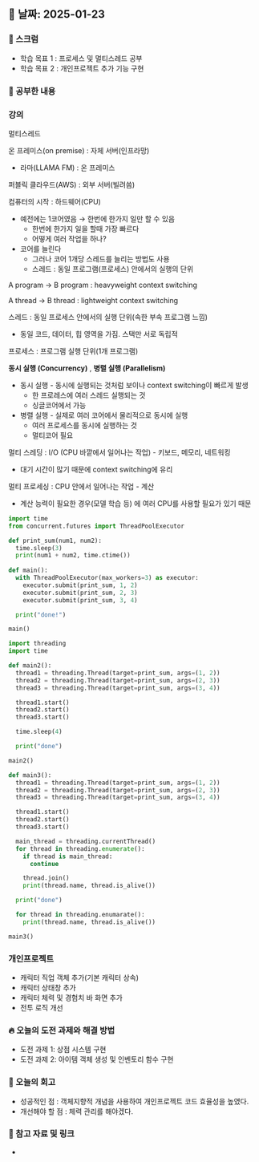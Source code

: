 ## 📅 날짜: 2025-01-23

### 💬 스크럼
- 학습 목표 1 : 프로세스 및 멀티스레드 공부
- 학습 목표 2 : 개인프로젝트 추가 기능 구현
  
### 📒 공부한 내용
### 강의
멀티스레드

온 프레미스(on premise) : 자체 서버(인프라망)

- 라마(LLAMA FM) : 온 프레미스

퍼블릭 클라우드(AWS) : 외부 서버(빌려씀)

컴퓨터의 시작 : 하드웨어(CPU)

- 예전에는 1코어였음 → 한번에 한가지 일만 할 수 있음
    - 한번에 한가지 일을 할때 가장 빠르다
    - 어떻게 여러 작업을 하나?
- 코어를 늘린다
    - 그러나 코어 1개당 스레드를 늘리는 방법도 사용
    - 스레드 : 동일 프로그램(프로세스) 안에서의 실행의 단위

A program → B program : heavyweight context switching

A thread → B thread : lightweight context switching

스레드 : 동일 프로세스 안에서의 실행 단위(속한 부속 프로그램 느낌)

- 동일 코드, 데이터, 힙 영역을 가짐. 스택만 서로 독립적

프로세스 : 프로그램 실행 단위(1개 프로그램)

**동시 실행 (Concurrency)**	, **병렬 실행 (Parallelism)**

- 동시 실행 - 동시에 실행되는 것처럼 보이나 context switching이 빠르게 발생
    - 한 프로레스에 여러 스레드 실행되는 것
    - 싱글코어에서 가능
- 병렬 실행 - 실제로 여러 코어에서 물리적으로 동시에 실행
    - 여러 프로세스를 동시에 실행하는 것
    - 멀티코어 필요

멀티 스레딩 : I/O (CPU 바깥에서 일어나는 작업)  - 키보드, 메모리, 네트워킹

- 대기 시간이 많기 때문에 context switching에 유리

멀티 프로세싱 : CPU 안에서 일어나는 작업 - 계산

- 계산 능력이 필요한 경우(모델 학습 등) 에 여러 CPU를 사용할 필요가 있기 때문

```python
import time
from concurrent.futures import ThreadPoolExecutor

def print_sum(num1, num2):
  time.sleep(3)
  print(num1 + num2, time.ctime())
  
def main():
  with ThreadPoolExecutor(max_workers=3) as executor:
    executor.submit(print_sum, 1, 2)
    executor.submit(print_sum, 2, 3)
    executor.submit(print_sum, 3, 4)

  print("done!")

main()
```

```python
import threading
import time

def main2():
  thread1 = threading.Thread(target=print_sum, args=(1, 2))
  thread2 = threading.Thread(target=print_sum, args=(2, 3))
  thread3 = threading.Thread(target=print_sum, args=(3, 4))

  thread1.start()
  thread2.start()
  thread3.start()

  time.sleep(4)

  print("done")

main2()

```

```python
def main3():
  thread1 = threading.Thread(target=print_sum, args=(1, 2))
  thread2 = threading.Thread(target=print_sum, args=(2, 3))
  thread3 = threading.Thread(target=print_sum, args=(3, 4))

  thread1.start()
  thread2.start()
  thread3.start()

  main_thread = threading.currentThread()
  for thread in threading.enumerate():
    if thread is main_thread:
      continue

    thread.join()
    print(thread.name, thread.is_alive())

  print("done")

  for thread in threading.enumarate():
    print(thread.name, thread.is_alive())

main3()

```

### 개인프로젝트
- 캐릭터 직업 객체 추가(기본 캐릭터 상속)
- 캐릭터 상태창 추가
- 캐릭터 체력 및 경험치 바 화면 추가
- 전투 로직 개선

### 🔥 오늘의 도전 과제와 해결 방법
- 도전 과제 1: 상점 시스템 구현
- 도전 과제 2: 아이템 객체 생성 및 인벤토리 함수 구현
  
### 💭 오늘의 회고
- 성공적인 점 : 객체지향적 개념을 사용하여 개인프로젝트 코드 효율성을 높였다.
- 개선해야 할 점 : 체력 관리를 해야겠다.
  
### 📁 참고 자료 및 링크
- 
